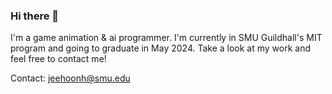### Hi there 👋

I'm a game animation & ai programmer.
I'm currently in SMU Guildhall's MIT program and going to graduate in May 2024.
Take a look at my work and feel free to contact me!

Contact: jeehoonh@smu.edu

<!--
**peterhyun/peterhyun** is a ✨ _special_ ✨ repository because its `README.md` (this file) appears on your GitHub profile.

Here are some ideas to get you started:

- 🔭 I’m currently working on ...
- 🌱 I’m currently learning ...
- 👯 I’m looking to collaborate on ...
- 🤔 I’m looking for help with ...
- 💬 Ask me about ...
- 📫 How to reach me: ...
- 😄 Pronouns: ...
- ⚡ Fun fact: ...
-->
